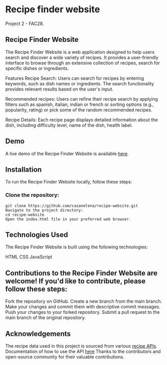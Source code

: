 # Recipe finder website

Project 2 - FAC28. 

## Recipe Finder Website
<!-- Recipe Finder Website Screenshot -->

The Recipe Finder Website is a web application designed to help users search and discover a wide variety of recipes. It provides a user-friendly interface to browse through an extensive collection of recipes, search for specific dishes or ingredients.

Features
Recipe Search: Users can search for recipes by entering keywords, such as dish names or ingredients. The search functionality provides relevant results based on the user's input.

Recommended recipes: Users can refine their recipe search by applying filters such as spanish, italian, indian or french or sorting options (e.g., popularity, rating) or pick some of the random recommended recipes.

Recipe Details: Each recipe page displays detailed information about the dish, including difficulty level, name of the dish, health label.


## Demo
A live demo of the Recipe Finder Website is available [here](https://cazanelena.github.io/recipe-website/).

## Installation
To run the Recipe Finder Website locally, follow these steps:

### Clone the repository:

```
git clone https://github.com/cazanelena/recipe-website.git
Navigate to the project directory:
cd recipe-website
Open the index.html file in your preferred web browser.
```

## Technologies Used

The Recipe Finder Website is built using the following technologies:

HTML
CSS
JavaScript


## Contributions to the Recipe Finder Website are welcome! If you'd like to contribute, please follow these steps:

Fork the repository on GitHub.
Create a new branch from the main branch.
Make your changes and commit them with descriptive commit messages.
Push your changes to your forked repository.
Submit a pull request to the main branch of the original repository.


## Acknowledgements
The recipe data used in this project is sourced from various [recipe APIs](https://www.edamam.com/).
Documentation of how to use the API [here](https://developer.edamam.com/edamam-docs-recipe-content-management-api)
Thanks to the contributors and open-source community for their valuable contributions.

